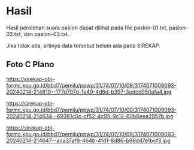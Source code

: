 # Hasil

Hasil perolehan suara paslon dapat dilihat pada file paslon-01.txt, paslon-02.txt, dan paslon-03.txt.

Jika tidak ada, artinya data tersebut belum ada pada SIREKAP.

## Foto C Plano

https://sirekap-obj-formc.kpu.go.id/bbd7/pemilu/ppwp/31/74/07/10/09/3174071009093-20240214-214619--177d707d-1e49-4d6d-b397-3edcd050afa4.jpg

https://sirekap-obj-formc.kpu.go.id/bbd7/pemilu/ppwp/31/74/07/10/09/3174071009093-20240214-214634--69361c0c-cf52-4c95-9c12-60b6eea2957b.jpg

https://sirekap-obj-formc.kpu.go.id/bbd7/pemilu/ppwp/31/74/07/10/09/3174071009093-20240214-214647--aca37af9-464b-4fd1-8d86-b96dd7e1bcf3.jpg
